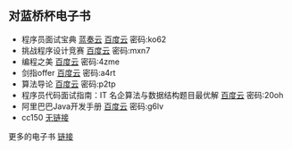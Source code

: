 ## 对蓝桥杯电子书

- 程序员面试宝典 [蓝奏云](https://wws.lanzous.com/ixTE0kbi4ad)  [百度云](https://pan.baidu.com/s/1LilCd-QIcVgZ1uQyFWMaWw) 密码:ko62
- 挑战程序设计竞赛 [百度云](https://pan.baidu.com/s/1diObrFpHKm4r-XyTp4cGAQ)  密码:mxn7
- 编程之美 [百度云](https://pan.baidu.com/s/1y8SWiLipsKEzCulyxdbgGQ)  密码:4zme
- 剑指offer [百度云](https://pan.baidu.com/s/1lUs2fVqxNMK8OOUrVSBCmw)  密码:a4rt
- 算法导论 [百度云](https://pan.baidu.com/s/1WHmnchIdy0FvMWLImPoIhQ)  密码:p2tp
- 程序员代码面试指南：IT 名企算法与数据结构题目最优解 [百度云](https://pan.baidu.com/s/1DhjBLEiORLRTiffpJnJq_g)  密码:20oh
- 阿里巴巴Java开发手册 [百度云](https://pan.baidu.com/s/1SoqPq0-x9aZPEaCiggVtUA)  密码:g6lv
- cc150 [无链接]()

更多的电子书 [链接](https://github.com/iamshuaidi/CS-Book/blob/master/README.md)